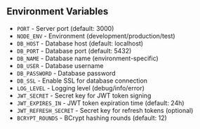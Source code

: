 ## Environment Variables

- `PORT` - Server port (default: 3000)
- `NODE_ENV` - Environment (development/production/test)
- `DB_HOST` - Database host (default: localhost)
- `DB_PORT` - Database port (default: 5432)
- `DB_NAME` - Database name (environment-specific)
- `DB_USER` - Database username
- `DB_PASSWORD` - Database password
- `DB_SSL` - Enable SSL for database connection
- `LOG_LEVEL` - Logging level (debug/info/error)
- `JWT_SECRET` - Secret key for JWT token signing
- `JWT_EXPIRES_IN` - JWT token expiration time (default: 24h)
- `JWT_REFRESH_SECRET` - Secret key for refresh tokens (optional)
- `BCRYPT_ROUNDS` - BCrypt hashing rounds (default: 12)